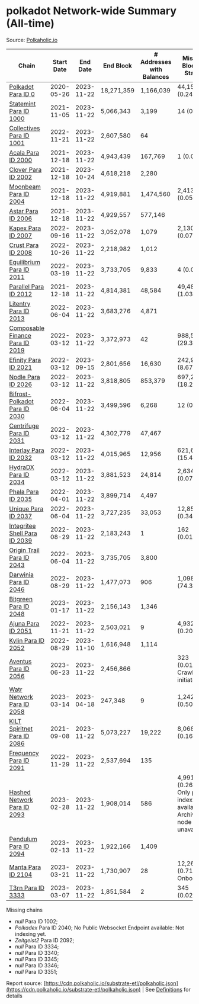 # polkadot Network-wide Summary (All-time)

Source: [Polkaholic.io](https://polkaholic.io)


| Chain            | Start Date | End Date | End Block | # Addresses with Balances | Missing Blocks / Status |
| ---------------- | ---------- | ---------| --------- | ------------------------- | ----------------------- |
| [Polkadot Para ID 0](/polkadot/0-polkadot) | 2020-05-26 | 2023-11-22 | 18,271,359 |  1,166,039 | 44,159 (0.24%)  |
| [Statemint Para ID 1000](/polkadot/1000-statemint) | 2021-11-05 | 2023-11-22 | 5,066,343 |  3,199 | 14 (0.00%)  |
| [Collectives Para ID 1001](/polkadot/1001-collectives) | 2022-11-21 | 2023-11-22 | 2,607,580 |  64 |    |
| [Acala Para ID 2000](/polkadot/2000-acala) | 2021-12-18 | 2023-11-22 | 4,943,439 |  167,769 | 1 (0.00%)  |
| [Clover Para ID 2002](/polkadot/2002-clover) | 2021-12-18 | 2023-10-24 | 4,618,218 |  2,280 |    |
| [Moonbeam Para ID 2004](/polkadot/2004-moonbeam) | 2021-12-18 | 2023-11-22 | 4,919,881 |  1,474,560 | 2,413 (0.05%)  |
| [Astar Para ID 2006](/polkadot/2006-astar) | 2021-12-18 | 2023-11-22 | 4,929,557 |  577,146 |    |
| [Kapex Para ID 2007](/polkadot/2007-kapex) | 2022-09-16 | 2023-11-22 | 3,052,078 |  1,079 | 2,130 (0.07%)  |
| [Crust Para ID 2008](/polkadot/2008-crust) | 2022-10-26 | 2023-11-22 | 2,218,982 |  1,012 |    |
| [Equilibrium Para ID 2011](/polkadot/2011-equilibrium) | 2022-03-19 | 2023-11-22 | 3,733,705 |  9,833 | 4 (0.00%)  |
| [Parallel Para ID 2012](/polkadot/2012-parallel) | 2021-12-18 | 2023-11-22 | 4,814,381 |  48,584 | 49,481 (1.03%)  |
| [Litentry Para ID 2013](/polkadot/2013-litentry) | 2022-06-04 | 2023-11-22 | 3,683,276 |  4,871 |    |
| [Composable Finance Para ID 2019](/polkadot/2019-composable) | 2022-03-12 | 2023-11-22 | 3,372,973 |  42 | 988,545 (29.31%)  |
| [Efinity Para ID 2021](/polkadot/2021-efinity) | 2022-03-12 | 2023-09-15 | 2,801,656 |  16,630 | 242,949 (8.67%)  |
| [Nodle Para ID 2026](/polkadot/2026-nodle) | 2022-03-12 | 2023-11-22 | 3,818,805 |  853,379 | 697,249 (18.26%)  |
| [Bifrost-Polkadot Para ID 2030](/polkadot/2030-bifrost-dot) | 2022-06-04 | 2023-11-22 | 3,499,596 |  6,268 | 12 (0.00%)  |
| [Centrifuge Para ID 2031](/polkadot/2031-centrifuge) | 2022-03-12 | 2023-11-22 | 4,302,779 |  47,467 |    |
| [Interlay Para ID 2032](/polkadot/2032-interlay) | 2022-03-12 | 2023-11-22 | 4,015,965 |  12,956 | 621,626 (15.48%)  |
| [HydraDX Para ID 2034](/polkadot/2034-hydradx) | 2022-03-12 | 2023-11-22 | 3,881,523 |  24,814 | 2,634 (0.07%)  |
| [Phala Para ID 2035](/polkadot/2035-phala) | 2022-04-01 | 2023-11-22 | 3,899,714 |  4,497 |    |
| [Unique Para ID 2037](/polkadot/2037-unique) | 2022-06-04 | 2023-11-22 | 3,727,235 |  33,053 | 12,851 (0.34%)  |
| [Integritee Shell Para ID 2039](/polkadot/2039-integritee-shell) | 2022-08-29 | 2023-11-22 | 2,183,243 |  1 | 162 (0.01%)  |
| [Origin Trail Para ID 2043](/polkadot/2043-origintrail) | 2022-06-04 | 2023-11-22 | 3,735,705 |  3,800 |    |
| [Darwinia Para ID 2046](/polkadot/2046-darwinia) | 2022-08-29 | 2023-11-22 | 1,477,073 |  906 | 1,098,061 (74.34%)  |
| [Bitgreen Para ID 2048](/polkadot/2048-bitgreen) | 2023-01-17 | 2023-11-22 | 2,156,143 |  1,346 |    |
| [Ajuna Para ID 2051](/polkadot/2051-ajuna) | 2022-11-21 | 2023-11-22 | 2,503,021 |  9 | 4,932 (0.20%)  |
| [Kylin Para ID 2052](/polkadot/2052-kylin) | 2022-08-29 | 2023-11-10 | 1,616,948 |  1,114 |    |
| [Aventus Para ID 2056](/polkadot/2056-aventus) | 2023-06-23 | 2023-11-22 | 2,456,866 |   | 323 (0.01%) Crawling initiated |
| [Watr Network Para ID 2058](/polkadot/2058-watr) | 2023-03-14 | 2023-04-18 | 247,348 |  9 | 1,242 (0.50%)  |
| [KILT Spiritnet Para ID 2086](/polkadot/2086-kilt) | 2021-09-08 | 2023-11-22 | 5,073,227 |  19,222 | 8,068 (0.16%)  |
| [Frequency Para ID 2091](/polkadot/2091-frequency) | 2022-11-29 | 2023-11-22 | 2,537,694 |  135 |    |
| [Hashed Network Para ID 2093](/polkadot/2093-hashed) | 2023-02-28 | 2023-11-22 | 1,908,014 |  586 | 4,991 (0.26%) Only partial index available: Archive node unavailable |
| [Pendulum Para ID 2094](/polkadot/2094-pendulum) | 2023-02-13 | 2023-11-22 | 1,922,166 |  1,409 |    |
| [Manta Para ID 2104](/polkadot/2104-manta) | 2023-03-21 | 2023-11-22 | 1,730,907 |  28 | 12,262 (0.71%) Onboarding |
| [T3rn Para ID 3333](/polkadot/3333-t3rn) | 2023-03-07 | 2023-11-22 | 1,851,584 |  2 | 345 (0.02%)  |

Missing chains


* *null* Para ID 1002; 
* *Polkadex* Para ID 2040; No Public Websocket Endpoint available: Not indexing yet.
* *Zeitgeist2* Para ID 2092; 
* *null* Para ID 3334; 
* *null* Para ID 3340; 
* *null* Para ID 3345; 
* *null* Para ID 3346; 
* *null* Para ID 3351; 

Report source: [https://cdn.polkaholic.io/substrate-etl/polkaholic.json](https://cdn.polkaholic.io/substrate-etl/polkaholic.json) | See [Definitions](/DEFINITIONS.md) for details
